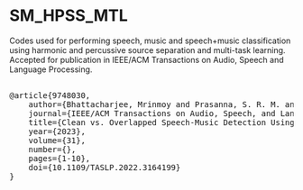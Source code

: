 # SM_HPSS_MTL
Codes used for performing speech, music and speech+music classification using harmonic and percussive source separation and multi-task learning. Accepted for publication in IEEE/ACM Transactions on Audio, Speech and Language Processing.

<pre>

@article{9748030,
    author={Bhattacharjee, Mrinmoy and Prasanna, S. R. M. and Guha, Prithwijit},
    journal={IEEE/ACM Transactions on Audio, Speech, and Language Processing},
    title={Clean vs. Overlapped Speech-Music Detection Using Harmonic-Percussive Features and Multi-Task Learning},
    year={2023},
    volume={31},
    number={},
    pages={1-10},
    doi={10.1109/TASLP.2022.3164199}
}

</pre>
